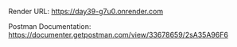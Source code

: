 Render URL: https://day39-g7u0.onrender.com

Postman Documentation: https://documenter.getpostman.com/view/33678659/2sA35A96F6

